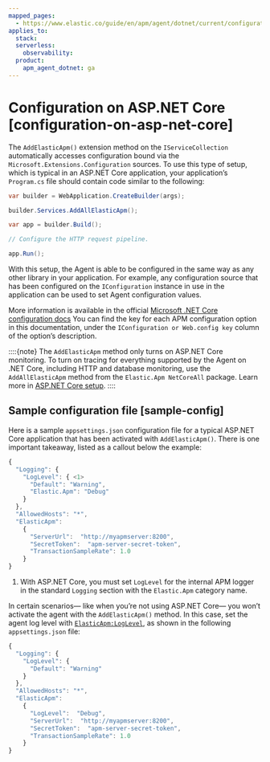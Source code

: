 ```yaml
---
mapped_pages:
  - https://www.elastic.co/guide/en/apm/agent/dotnet/current/configuration-on-asp-net-core.html
applies_to:
  stack:
  serverless:
    observability:
  product:
    apm_agent_dotnet: ga
---
```


# Configuration on ASP.NET Core [configuration-on-asp-net-core]

The `AddElasticApm()` extension method on the `IServiceCollection` automatically accesses configuration bound via the `Microsoft.Extensions.Configuration` sources. To use this type of setup, which is typical in an ASP.NET Core application, your application’s `Program.cs` file should contain code similar to the following:

```csharp
var builder = WebApplication.CreateBuilder(args);

builder.Services.AddAllElasticApm();

var app = builder.Build();

// Configure the HTTP request pipeline.

app.Run();
```

With this setup, the Agent is able to be configured in the same way as any other library in your application. For example, any configuration source that has been configured on the `IConfiguration` instance in use in the application can be used to set Agent configuration values.

More information is available in the official [Microsoft .NET Core configuration docs](https://learn.microsoft.com/aspnet/core/fundamentals/configuration) You can find the key for each APM configuration option in this documentation, under the `IConfiguration or Web.config key` column of the option’s description.

::::{note}
The `AddElasticApm` method only turns on ASP.NET Core monitoring. To turn on tracing for everything supported by the Agent on .NET Core, including HTTP and database monitoring, use the `AddAllElasticApm` method from the `Elastic.Apm NetCoreAll` package. Learn more in [ASP.NET Core setup](/reference/setup-asp-net-core.md).
::::



## Sample configuration file [sample-config]

Here is a sample `appsettings.json` configuration file for a typical ASP.NET Core application that has been activated with `AddElasticApm()`. There is one important takeaway, listed as a callout below the example:

```js
{
  "Logging": {
    "LogLevel": { <1>
      "Default": "Warning",
      "Elastic.Apm": "Debug"
    }
  },
  "AllowedHosts": "*",
  "ElasticApm":
    {
      "ServerUrl":  "http://myapmserver:8200",
      "SecretToken":  "apm-server-secret-token",
      "TransactionSampleRate": 1.0
    }
}
```

1. With ASP.NET Core, you must set `LogLevel` for the internal APM logger in the standard `Logging` section with the `Elastic.Apm` category name.


In certain scenarios— like when you’re not using ASP.NET Core— you won’t activate the agent with the `AddElasticApm()` method. In this case, set the agent log level with [`ElasticApm:LogLevel`](/reference/config-supportability.md#config-log-level), as shown in the following `appsettings.json` file:

```js
{
  "Logging": {
    "LogLevel": {
      "Default": "Warning"
    }
  },
  "AllowedHosts": "*",
  "ElasticApm":
    {
      "LogLevel":  "Debug",
      "ServerUrl":  "http://myapmserver:8200",
      "SecretToken":  "apm-server-secret-token",
      "TransactionSampleRate": 1.0
    }
}
```


